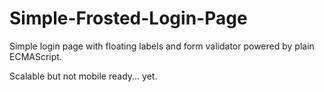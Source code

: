 # Simple-Frosted-Login-Page
Simple login page with floating labels and form validator powered by plain ECMAScript.


Scalable but not mobile ready... yet.
